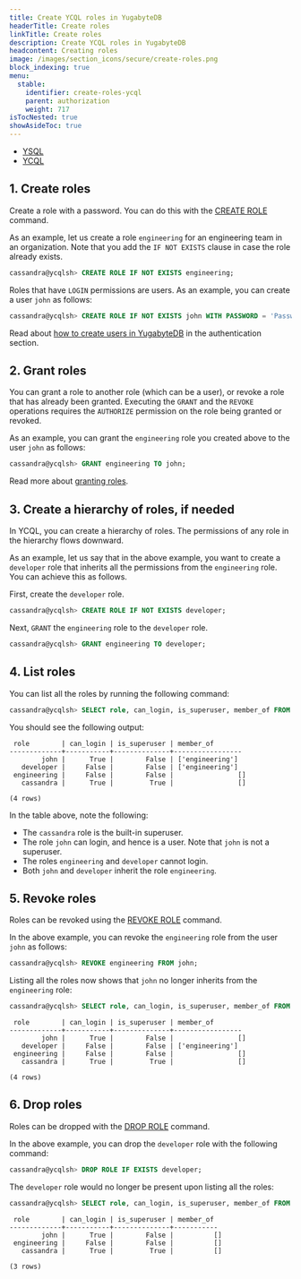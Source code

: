 ```yaml
---
title: Create YCQL roles in YugabyteDB
headerTitle: Create roles
linkTitle: Create roles
description: Create YCQL roles in YugabyteDB
headcontent: Creating roles
image: /images/section_icons/secure/create-roles.png
block_indexing: true
menu:
  stable:
    identifier: create-roles-ycql
    parent: authorization
    weight: 717
isTocNested: true
showAsideToc: true
---
```


<ul class="nav nav-tabs-alt nav-tabs-yb">

  <li >
    <a href="/latest/secure/authorization/create-roles" class="nav-link">
      <i class="icon-postgres" aria-hidden="true"></i>
      YSQL
    </a>
  </li>

  <li >
    <a href="/latest/secure/authorization/create-roles-ycql" class="nav-link active">
      <i class="icon-cassandra" aria-hidden="true"></i>
      YCQL
    </a>
  </li>

</ul>

## 1. Create roles

Create a role with a password. You can do this with the [CREATE ROLE](../../../api/ycql/ddl_create_role/) command.

As an example, let us create a role `engineering` for an engineering team in an organization. Note that you add the `IF NOT EXISTS` clause in case the role already exists.

```sql
cassandra@ycqlsh> CREATE ROLE IF NOT EXISTS engineering;
```

Roles that have `LOGIN` permissions are users. As an example, you can create a user `john` as follows:

```sql
cassandra@ycqlsh> CREATE ROLE IF NOT EXISTS john WITH PASSWORD = 'PasswdForJohn' AND LOGIN = true;
```

Read about [how to create users in YugabyteDB](../../authentication/) in the authentication section.

## 2. Grant roles

You can grant a role to another role (which can be a user), or revoke a role that has already been granted. Executing the `GRANT` and the `REVOKE` operations requires the `AUTHORIZE` permission on the role being granted or revoked.

As an example, you can grant the `engineering` role you created above to the user `john` as follows:

```sql
cassandra@ycqlsh> GRANT engineering TO john;
```

Read more about [granting roles](../../../api/ycql/ddl_grant_role/).

## 3. Create a hierarchy of roles, if needed

In YCQL, you can create a hierarchy of roles. The permissions of any role in the hierarchy flows downward.

As an example, let us say that in the above example, you want to create a `developer` role that inherits all the permissions from the `engineering` role. You can achieve this as follows.

First, create the `developer` role.

```sql
cassandra@ycqlsh> CREATE ROLE IF NOT EXISTS developer;
```

Next, `GRANT` the `engineering` role to the `developer` role.

```sql
cassandra@ycqlsh> GRANT engineering TO developer;
```

## 4. List roles

You can list all the roles by running the following command:

```sql
cassandra@ycqlsh> SELECT role, can_login, is_superuser, member_of FROM system_auth.roles;
```

You should see the following output:

```
 role        | can_login | is_superuser | member_of
-------------+-----------+--------------+-----------------
        john |      True |        False | ['engineering']
   developer |     False |        False | ['engineering']
 engineering |     False |        False |                []
   cassandra |      True |         True |                []

(4 rows)
```

In the table above, note the following:

* The `cassandra` role is the built-in superuser.
* The role `john` can login, and hence is a user. Note that `john` is not a superuser.
* The roles `engineering` and `developer` cannot login.
* Both `john` and `developer` inherit the role `engineering`.

## 5. Revoke roles

Roles can be revoked using the [REVOKE ROLE](../../../api/ycql/ddl_revoke_role/) command.

In the above example, you can revoke the `engineering` role from the user `john` as follows:

```sql
cassandra@ycqlsh> REVOKE engineering FROM john;
```

Listing all the roles now shows that `john` no longer inherits from the `engineering` role:

```sql
cassandra@ycqlsh> SELECT role, can_login, is_superuser, member_of FROM system_auth.roles;
```

```
 role        | can_login | is_superuser | member_of
-------------+-----------+--------------+-----------------
        john |      True |        False |                []
   developer |     False |        False | ['engineering']
 engineering |     False |        False |                []
   cassandra |      True |         True |                []

(4 rows)
```

## 6. Drop roles

Roles can be dropped with the [DROP ROLE](../../../api/ycql/ddl_drop_role/) command.

In the above example, you can drop the `developer` role with the following command:

```sql
cassandra@ycqlsh> DROP ROLE IF EXISTS developer;
```

The `developer` role would no longer be present upon listing all the roles:

```sql
cassandra@ycqlsh> SELECT role, can_login, is_superuser, member_of FROM system_auth.roles;
```

```
 role        | can_login | is_superuser | member_of
-------------+-----------+--------------+-----------
        john |      True |        False |          []
 engineering |     False |        False |          []
   cassandra |      True |         True |          []

(3 rows)
```

